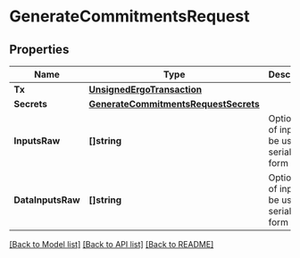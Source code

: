 # GenerateCommitmentsRequest

## Properties

Name | Type | Description | Notes
------------ | ------------- | ------------- | -------------
**Tx** | [**UnsignedErgoTransaction**](.md) |  | 
**Secrets** | [**GenerateCommitmentsRequestSecrets**](GenerateCommitmentsRequest_secrets.md) |  | [optional] 
**InputsRaw** | **[]string** | Optional list of inputs to be used in serialized form | [optional] 
**DataInputsRaw** | **[]string** | Optional list of inputs to be used in serialized form | [optional] 

[[Back to Model list]](../README.md#documentation-for-models) [[Back to API list]](../README.md#documentation-for-api-endpoints) [[Back to README]](../README.md)



